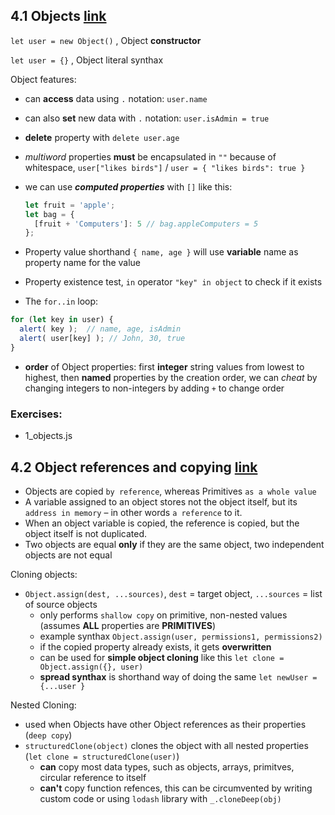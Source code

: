## 4.1 Objects [link](https://javascript.info/object)
`let user = new Object()` , Object **constructor**

`let user = {}` , Object literal synthax

Object features:
- can **access** data using `.` notation: `user.name`
- can also **set** new data with `.` notation: `user.isAdmin = true`
- **delete** property with `delete user.age`
- *multiword* properties **must** be encapsulated in `""` because of whitespace, `user["likes birds"]` / `user = { "likes birds": true }`
- we can use ***computed properties*** with `[]` like this:

  ```javascript
  let fruit = 'apple';
  let bag = {
    [fruit + 'Computers']: 5 // bag.appleComputers = 5
  };
  ```
- Property value shorthand `{ name, age }` will use **variable** name as property name for the value
- Property existence test, `in` operator `"key" in object` to check if it exists
- The `for..in` loop:
```javascript
for (let key in user) {
  alert( key );  // name, age, isAdmin
  alert( user[key] ); // John, 30, true
}
```
- **order** of Object properties: first **integer** string values from lowest to highest, then **named** properties by the creation order, we can *cheat* by changing integers to non-integers by adding `+` to change order

### Exercises:
- 1_objects.js


## 4.2 Object references and copying [link](https://javascript.info/object-copy)
- Objects are copied `by reference`, whereas Primitives `as a whole value`
- A variable assigned to an object stores not the object itself, but its `address in memory` – in other words `a reference` to it.
- When an object variable is copied, the reference is copied, but the object itself is not duplicated.
- Two objects are equal **only** if they are the same object, two independent objects are not equal

Cloning objects:
- `Object.assign(dest, ...sources)`, `dest` = target object, `...sources` = list of source objects
  - only performs `shallow copy` on primitive, non-nested values (assumes **ALL** properties are **PRIMITIVES**)
  - example synthax `Object.assign(user, permissions1, permissions2)`
  - if the copied property already exists, it gets **overwritten**
  - can be used for **simple object cloning** like this `let clone = Object.assign({}, user)`
  - **spread synthax** is shorthand way of doing the same `let newUser = {...user }`

Nested Cloning:
- used when Objects have other Object references as their properties (`deep copy`)
- `structuredClone(object)` clones the object with all nested properties (`let clone = structuredClone(user)`)
  - **can** copy most data types, such as objects, arrays, primitves, circular reference to itself
  - **can't** copy function refences, this can be circumvented by writing custom code or using `lodash` library with `_.cloneDeep(obj)`







